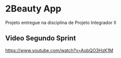# 2Beauty App

Projeto entregue na disciplina de Projeto Integrador II

## Video Segundo Sprint

https://www.youtube.com/watch?v=AobQO3HzK1M
